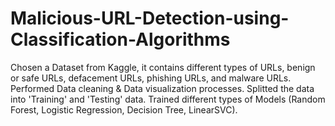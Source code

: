 # Malicious-URL-Detection-using-Classification-Algorithms
Chosen a Dataset from Kaggle, it contains different types of URLs, benign or safe URLs,  defacement URLs, phishing URLs, and  malware URLs. Performed Data cleaning &amp; Data visualization processes. Splitted the data into 'Training' and 'Testing' data. Trained different types of Models (Random Forest, Logistic Regression, Decision Tree, LinearSVC).
